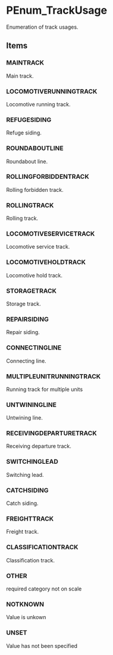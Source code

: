 # PEnum_TrackUsage

Enumeration of track usages.
<!-- end of short definition -->

## Items

### MAINTRACK
Main track.

### LOCOMOTIVERUNNINGTRACK
Locomotive running track.

### REFUGESIDING
Refuge siding.

### ROUNDABOUTLINE
Roundabout line.

### ROLLINGFORBIDDENTRACK
Rolling forbidden track.

### ROLLINGTRACK
Rolling track.

### LOCOMOTIVESERVICETRACK
Locomotive service track.

### LOCOMOTIVEHOLDTRACK
Locomotive hold track.

### STORAGETRACK
Storage track.

### REPAIRSIDING
Repair siding.

### CONNECTINGLINE
Connecting line.

### MULTIPLEUNITRUNNINGTRACK
Running track for multiple units

### UNTWININGLINE
Untwining line.

### RECEIVINGDEPARTURETRACK
Receiving departure track.

### SWITCHINGLEAD
Switching lead.

### CATCHSIDING
Catch siding.

### FREIGHTTRACK
Freight track.

### CLASSIFICATIONTRACK
Classification track.

### OTHER
required category not on scale

### NOTKNOWN
Value is unkown

### UNSET
Value has not been specified
